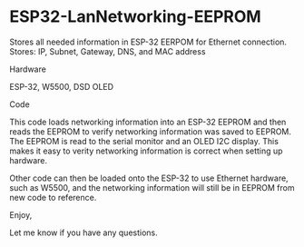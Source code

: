 # ESP32-LanNetworking-EEPROM
Stores all needed information in ESP-32 EERPOM for Ethernet connection. Stores: IP, Subnet, Gateway, DNS, and MAC address

Hardware

ESP-32, W5500, DSD OLED

Code

This code loads networking information into an ESP-32 EEPROM and then reads the EEPROM to verify networking information was saved to EEPROM. The EEPROM is read to the serial monitor and an OLED I2C display. This makes it easy to verity networking information is correct when setting up hardware. 


Other code can then be loaded onto the ESP-32 to use Ethernet hardware, such as W5500, and the networking information will still be in EEPROM from new code to reference. 

Enjoy,

Let me know if you have any questions. 
